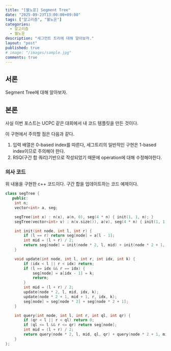 ```yaml
---
title: "[웰노운] Segment Tree"
date: "2025-09-23T13:00:00+09:00"
tags: ["알고리즘", "웰노운"]
categories:
  - 알고리즘
  - 웰노운
description: "세그먼트 트리에 대해 알아보자."
layout: "post"
published: true
# image: "/images/sample.jpg"
comments: true
---
```


## 서론
Segment Tree에 대해 알아보자.

## 본론
사실 이번 포스트는 UCPC 같은 대회에서 내 코드 템플릿을 만든 것이다.

이 구현에서 주의할 점은 다음과 같다.

1. 입력 배열은 0-based index를 따른다, 세그트리의 일반적인 구현은 1-based index이므로 주의해야 한다.
2. RSQ(구간 합 쿼리)기반으로 작성되었기 때문에 operation에 대해 수정해야한다.

### 의사 코드
위 내용을 구현한 c++ 코드이다. 구간 합을 업데이트하는 코드 예제이다.

```c++
class segTree {
   public:
    int n;
    vector<int> a, seg;

    segTree(int x) : n(x), a(n, 0), seg(4 * n) { init(1, 1, n); }
    segTree(vector<int> v) : n(v.size()), a(v), seg(4 * n) { init(1, 1, n); }

    int init(int node, int l, int r) {
        if (l == r) return seg[node] = a[l - 1];
        int mid = (l + r) / 2;
        return seg[node] = init(node * 2, l, mid) + init(node * 2 + 1, mid + 1, r);
    }

    void update(int node, int l, int r, int idx, int k) {
        if (idx < l || r < idx) return;
        if (l == idx && r == idx) {
            seg[node] = a[idx - 1] = k;
            return;
        }
        int mid = (l + r) / 2;
        update(node * 2, l, mid, idx, k);
        update(node * 2 + 1, mid + 1, r, idx, k);
        seg[node] = seg[node * 2] + seg[node * 2 + 1];
    }

    int query(int node, int l, int r, int ql, int qr) {
        if (qr < l || r < ql) return 0;
        if (ql <= l && r <= qr) return seg[node];
        int mid = (l + r) / 2;
        return query(node * 2, l, mid, ql, qr) + query(node * 2 + 1, mid + 1, r, ql, qr);
    }
};
```

